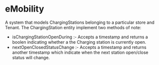 # eMobility
A system that models ChargingStations belonging to a particular store and Tenant.
The ChargingStation entity implement two methods of note: 
* isChargingStationOpenDuring :- Accepts a timestamp and returns a boolen indicating whether a the Charging station is currently open. 
* nextOpenClosedStatusChange :- Accepts a timestamp and returns another timestamp which indicate when the next station open/close 
status will change.
